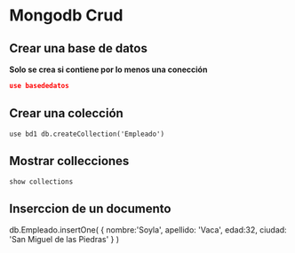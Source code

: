 # Mongodb Crud

## Crear una base de datos 

**Solo se crea si contiene por lo menos una conección**
```json
use basededatos
```
## Crear una colección 

``use bd1
db.createCollection('Empleado')``

## Mostrar collecciones
`show collections`

## Inserccion de un documento 
db.Empleado.insertOne(
    {
    nombre:'Soyla',
    apellido: 'Vaca',
    edad:32,
    ciudad: 'San Miguel de las Piedras'
    }
)


